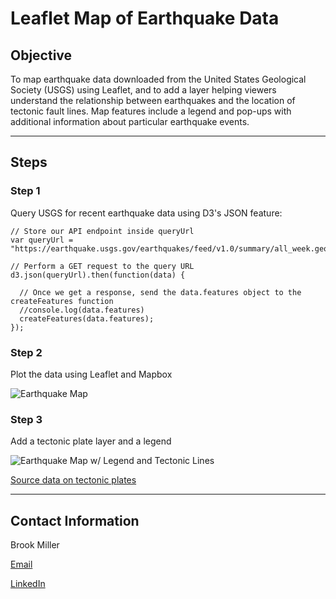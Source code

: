 # Leaflet Map of Earthquake Data

## Objective

To map earthquake data downloaded from the United States Geological Society (USGS) using Leaflet, and to add a layer helping viewers understand the relationship between earthquakes and the location of tectonic fault lines. Map features include a legend and pop-ups with additional information about particular earthquake events.

---
## Steps

### Step 1
Query USGS for recent earthquake data using D3's JSON feature:

```
// Store our API endpoint inside queryUrl
var queryUrl = "https://earthquake.usgs.gov/earthquakes/feed/v1.0/summary/all_week.geojson";

// Perform a GET request to the query URL
d3.json(queryUrl).then(function(data) {
  
  // Once we get a response, send the data.features object to the createFeatures function
  //console.log(data.features)
  createFeatures(data.features);
});
```


### Step 2
Plot the data using Leaflet and Mapbox  
  
![Earthquake Map]()

### Step 3  

Add a tectonic plate layer and a legend  

![Earthquake Map w/ Legend and Tectonic Lines]()  

[Source data on tectonic plates](<https://github.com/fraxen/tectonicplates>)

---

## Contact Information

Brook Miller

[Email](millerbrook@gmail.com)

[LinkedIn](www.linkedin.com/in/brook-miller-data)
